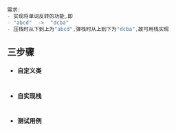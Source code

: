 ```java
需求:
- 实现将单词反转的功能,即
- "abcd"  ->  "dcba"
- 压栈时从下到上为"abcd",弹栈时从上到下为"dcba",故可用栈实现
```

## 三步骤

* #### 自定义类

```java

```

* #### 自实现栈

```java

```

* #### 测试用例

```java

```



